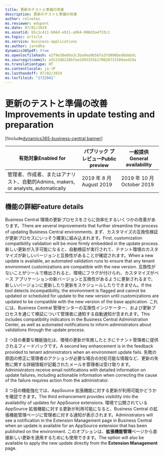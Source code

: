 ```yaml
---
title: 更新のテストと準備の改善
description: 更新のテストと準備の改善
author: relnotes
ms.reviewer: edupont
ms.date: 07/01/2019
ms.assetid: b5c1c411-b66d-e911-a964-000d3a4f33c1
ms.topic: article
ms.service: business-applications
ms.author: jaredha
dynamics365pdf: true
ms.openlocfilehash: e2f9e38e0da3c3ba9ea9b5bfa37d090bed6debdc
ms.sourcegitcommit: e5523d6228bfee2d93355b170028731509aed19a
ms.translationtype: HT
ms.contentlocale: ja-JP
ms.lasthandoff: 07/02/2019
ms.locfileid: "1722941"
---
```

# <a name="improvements-in-update-testing-and-preparation"></a><span data-ttu-id="6d352-103">更新のテストと準備の改善</span><span class="sxs-lookup"><span data-stu-id="6d352-103">Improvements in update testing and preparation</span></span>
[!include[dynamics365-business-central banner](../includes/dynamics365-business-central.md)]

| <span data-ttu-id="6d352-104">有効対象</span><span class="sxs-lookup"><span data-stu-id="6d352-104">Enabled for</span></span>    |  <span data-ttu-id="6d352-105">パブリック プレビュー</span><span class="sxs-lookup"><span data-stu-id="6d352-105">Public preview</span></span> | <span data-ttu-id="6d352-106">一般提供</span><span class="sxs-lookup"><span data-stu-id="6d352-106">General availability</span></span> | 
| ---------- | ---------- |---------- |
|<span data-ttu-id="6d352-107">管理者、作成者、またはアナリスト、自動的</span><span class="sxs-lookup"><span data-stu-id="6d352-107">Admins, makers, or analysts, automatically</span></span>|<span data-ttu-id="6d352-108">2019 年 8 月</span><span class="sxs-lookup"><span data-stu-id="6d352-108">August 2019</span></span>| <span data-ttu-id="6d352-109">2019 年 10 月</span><span class="sxs-lookup"><span data-stu-id="6d352-109">October 2019</span></span>|






## <a name="feature-details"></a><span data-ttu-id="6d352-110">機能の詳細</span><span class="sxs-lookup"><span data-stu-id="6d352-110">Feature details</span></span>
<!--feature detail start -->
<span data-ttu-id="6d352-111">Business Central 環境の更新プロセスをさらに効率化するいくつかの改善があります。</span><span class="sxs-lookup"><span data-stu-id="6d352-111">There are several improvements that further streamline the process of updating Business Central environments.</span></span> <span data-ttu-id="6d352-112">まず、カスタマイズの互換性検証が更新プロセスにいっそう確実に組み込まれます。</span><span class="sxs-lookup"><span data-stu-id="6d352-112">First, customization compatibility validation will be more firmly embedded in the update process.</span></span> <span data-ttu-id="6d352-113">新しい更新が入手可能になると、自動検証が実行されて、テナント環境のカスタマイズが新しいバージョンと互換性があることが確認されます。</span><span class="sxs-lookup"><span data-stu-id="6d352-113">When a new update is available, an automated validation runs to ensure that any tenant environment customizations are compatible with the new version.</span></span> <span data-ttu-id="6d352-114">互換性がないことがツールで検出されると、環境にフラグが付けられ、カスタマイズがベース アプリケーションの新バージョンと互換性があるように更新されるまで、新しいバージョンに更新したり更新をスケジュールしたりできません。</span><span class="sxs-lookup"><span data-stu-id="6d352-114">If the tool detects incompatibility, the environment is flagged and cannot be updated or scheduled for update to the new version until customizations are updated to be compatible with the new version of the base application.</span></span> <span data-ttu-id="6d352-115">これには、Business Central 管理センターの互換性インジケーター、および更新プロセスを通じて検証について管理者に通知する自動通知が含まれます。</span><span class="sxs-lookup"><span data-stu-id="6d352-115">This includes compatibility indicators in the Business Central Administration Center, as well as automated notifications to inform administrators about validations through the update process.</span></span>

<span data-ttu-id="6d352-116">2 つ目の重要な機能強化は、環境の更新が失敗したときにテナント管理者に提供されるフィードバックです。</span><span class="sxs-lookup"><span data-stu-id="6d352-116">A second key enhancement is in the feedback provided to tenant administrators when an environment update fails.</span></span> <span data-ttu-id="6d352-117">失敗の原因の修正に管理者のアクションが必要な場合の対処可能な情報など、更新の失敗に関する詳細情報が記載されたメールを管理者は受け取ります。</span><span class="sxs-lookup"><span data-stu-id="6d352-117">Administrators receive email notifications with detailed information on update failures, including actionable information when correcting the cause of the failure requires action from the administrator.</span></span>

<span data-ttu-id="6d352-118">3 つ目の機能強化では、AppSource 拡張機能に対する更新が利用可能かどうかを確認できます。</span><span class="sxs-lookup"><span data-stu-id="6d352-118">The third enhancement provides visibility into the availability of updates for AppSource extensions.</span></span> <span data-ttu-id="6d352-119">環境で公開されている AppSource 拡張機能に対する更新が利用可能になると、Business Central の拡張機能管理ページに管理者に対する通知が表示されます。</span><span class="sxs-lookup"><span data-stu-id="6d352-119">Administrators will see a notification in the Extension Management page in Business Central when an update is available for an AppSource extension that has been published on the environment.</span></span> <span data-ttu-id="6d352-120">このオプションは、**拡張機能管理**ページから直接新しい更新を適用するためにも使用できます。</span><span class="sxs-lookup"><span data-stu-id="6d352-120">The option will also be available to apply the new update directly from the **Extension Management** page.</span></span>
<!--feature detail end -->










